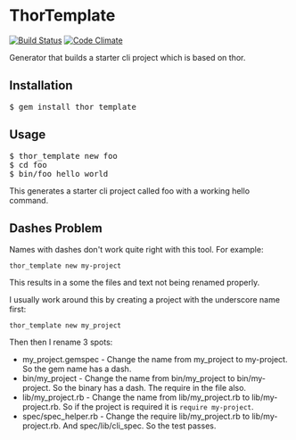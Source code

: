 # ThorTemplate

[![Build Status](https://travis-ci.org/tongueroo/thor_template.svg?branch=generator)](https://travis-ci.org/tongueroo/thor_template)
[![Code Climate](https://codeclimate.com/github/tongueroo/thor_template.png)](https://codeclimate.com/github/tongueroo/thor_template)

Generator that builds a starter cli project which is based on thor.

## Installation

<pre>
$ gem install thor_template
</pre>

## Usage

<pre>
$ thor_template new foo
$ cd foo
$ bin/foo hello world
</pre>

This generates a starter cli project called foo with a working hello command.

## Dashes Problem

Names with dashes don't work quite right with this tool.  For example:

```
thor_template new my-project
```

This results in a some the files and text not being renamed properly.  

I usually work around this by creating a project with the underscore name first:

```
thor_template new my_project
```

Then then I rename 3 spots:

* my_project.gemspec - Change the name from my_project to my-project.  So the gem name has a dash.
* bin/my_project - Change the name from bin/my_project to bin/my-project.  So the binary has a dash.  The require in the file also. 
* lib/my_project.rb - Change the name from lib/my_project.rb to lib/my-project.rb. So if the project is required it is `require my-project`.
* spec/spec_helper.rb - Change the require lib/my_project.rb to lib/my-project.rb. And spec/lib/cli_spec.  So the test passes.
